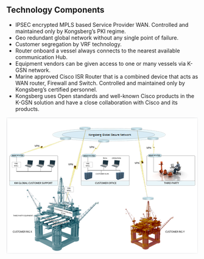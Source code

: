 
## Technology Components

*	IPSEC encrypted MPLS based Service Provider WAN. Controlled and maintained only by Kongsberg’s PKI regime.
*	Geo redundant global network without any single point of failure.
*	Customer segregation by VRF technology.
*	Router onboard a vessel always connects to the nearest available communication Hub.
*	Equipment vendors can be given access to one or many vessels via K-GSN network.
*	Marine approved Cisco ISR Router that is a combined device that acts as WAN router, Firewall and Switch. 
Controlled and maintained only by Kongsberg’s certified personnel.
*	Kongsberg uses Open standards and well-known Cisco products in the K-GSN solution and have a close collaboration with Cisco and its products.

![](.%20Images/Technology%20Components.png)

